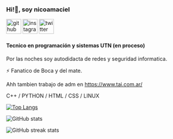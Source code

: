 ###  Hi!👋, soy nicoamaciel

[<img src='https://cdn.jsdelivr.net/npm/simple-icons@3.0.1/icons/github.svg' alt='github' height='40'>](https://github.com/nicoamaciel)  [<img src='https://cdn.jsdelivr.net/npm/simple-icons@3.0.1/icons/instagram.svg' alt='instagram' height='40'>](https://www.instagram.com/nicoamaciel/)  [<img src='https://cdn.jsdelivr.net/npm/simple-icons@3.0.1/icons/twitter.svg' alt='twitter' height='40'>](https://twitter.com/nicoamaciel)

#### Tecnico en programación y sistemas UTN (en proceso) 

Por las noches soy autodidacta de redes y seguridad informatica.

⚡ Fanatico de Boca y del mate. 

Ahh tambien trabajo de adm en https://www.tai.com.ar/


C++ / PYTHON / HTML / CSS / LINUX
 

  

[![Top Langs](https://github-readme-stats.vercel.app/api/top-langs/?username=nicoamaciel)](https://github.com/anuraghazra/github-readme-stats)

![GitHub stats](https://github-readme-stats.vercel.app/api?username=nicoamaciel&show_icons=true)  

![GitHub streak stats](https://github-readme-streak-stats.herokuapp.com/?user=nicoamaciel)  



